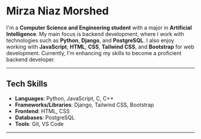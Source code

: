 # Mirza Niaz Morshed

I'm a **Computer Science and Engineering student** with a major in **Artificial Intelligence**. My main focus is backend development, where I work with technologies such as **Python**, **Django**, and **PostgreSQL**. I also enjoy working with **JavaScript**, **HTML**, **CSS**, **Tailwind CSS**, and **Bootstrap** for web development. Currently, I’m enhancing my skills to become a proficient backend developer.

---

## Tech Skills  
- **Languages**: Python, JavaScript, C, C++  
- **Frameworks/Libraries**: Django, Tailwind CSS, Bootstrap  
- **Frontend**: HTML, CSS  
- **Databases**: PostgreSQL  
- **Tools**: Git, VS Code  

---


